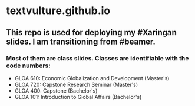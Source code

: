 # textvulture.github.io
## This repo is used for deploying my #Xaringan slides. I am transitioning from #beamer.
### Most of them are class slides. Classes are identifiable with the code numbers:
- GLOA 610: Economic Globalization and Development (Master's)
- GLOA 720: Capstone Research Seminar (Master's)
- GLOA 400: Capstone (Bachelor's)
- GLOA 101: Introduction to Global Affairs (Bachelor's)
